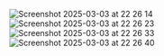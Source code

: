 ![Screenshot 2025-03-03 at 22 26 14](https://github.com/user-attachments/assets/88b76577-d6b5-474c-a51e-93505af55915)
![Screenshot 2025-03-03 at 22 26 23](https://github.com/user-attachments/assets/1cd07226-8afd-4fe1-b2a9-8e7abf4ad1a9)
![Screenshot 2025-03-03 at 22 26 33](https://github.com/user-attachments/assets/2e7ccfe5-5cf4-495d-874a-d86710d34750)
![Screenshot 2025-03-03 at 22 26 40](https://github.com/user-attachments/assets/fefcf98f-f75a-47b4-acf5-92387a20081d)
